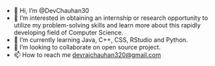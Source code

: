 - 👋 Hi, I’m @DevChauhan30
- 👀 I’m interested in obtaining an internship or research opportunity to utilize my problem-solving skills and learn more about this rapidly developing field of Computer Science. 
- 🌱 I’m currently learning Java, C++, CSS, RStudio and Python.
- 💞️ I’m looking to collaborate on open source project.
- 📫 How to reach me devrajchauhan320@gmail.com

<!---
DevChauhan30/DevChauhan30 is a ✨ special ✨ repository because its `README.md` (this file) appears on your GitHub profile.
You can click the Preview link to take a look at your changes.
--->

